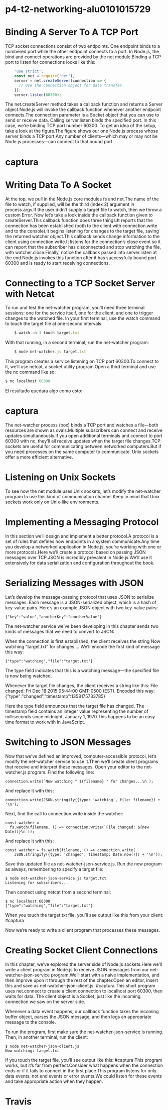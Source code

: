 # p4-t2-networking-alu0101015729
# Binding A Server To A TCP Port 
TCP socket connections consist of two endpoints. One endpoint binds to a numbered port while the other endpoint connects to a port.
In Node.js, the bind and connect operations are provided by the net module.Binding a TCP port to listen for connections looks like this:
```javascript
    'use strict';
    const net = require('net'),
    server = net.createServer(connection => {
      // Use the connection object for data transfer.
    });
    server.listen(60300);
```
The net.createServer method takes a callback function and returns a Server object.Node.js will invoke the callback function whenever another endpoint connects.The connection parameter is a Socket object that you can use to send or receive data.
Calling server.listen binds the specified port. In this case, we’re binding TCP port number 60300. To get an idea of the setup, take a look at the figure.The figure shows our one Node.js process whose server binds a TCP port.Any number of clients—which may or may not be Node.js processes—can connect to that bound port.
# captura
# Writing Data To A Socket
At the top, we pull in the Node.js core modules fs and net.The name of the file to watch, if supplied, will be the third (index 2) argument in process.argv.If the user didn’t supply a target file to watch, then we throw a custom Error.
Now let’s take a look inside the callback function given to createServer.This callback function does three things:It reports that the connection has been established (both to the client with connection.write and to the console).It begins listening for changes to the target file, saving the returned watcher object.This callback sends change information to the client using connection.write.It listens for the connection’s close event so it can report that the subscriber has disconnected and stop watching the file, with watcher.close.Finally, notice the callback passed into server.listen at the end.Node.js invokes this function after it has successfully bound port 60300 and is ready to start receiving connections.

# Connecting to a TCP Socket Server with Netcat
To run and test the net-watcher program, you’ll need three terminal sessions: one for the service itself, one for the client, and one to trigger changes to the watched file.
In your first terminal, use the watch command to touch the target file at one-second intervals:           
```javascript
    $ watch -n 1 touch target.txt
```
With that running, in a second terminal, run the net-watcher program:
```javascript
    $ node net-watcher.js target.txt 
```
This program creates a service listening on TCP port 60300.To connect to it, we’ll use netcat, a socket utility program.Open a third terminal and use the nc command like so:
```javascript
$ nc localhost 60300
```
El resultado quedara algo como esto:
# captura
The net-watcher process (box) binds a TCP port and watches a file—both resources are shown as ovals.Multiple subscribers can connect and receive updates simultaneously.If you open additional terminals and connect to port 60300 with nc, they’ll all receive updates when the target file changes.TCP sockets are useful for communicating between networked computers.But if you need processes on the same computer to communicate, Unix sockets offer a more efficient alternative.
# Listening on Unix Sockets
To see how the net module uses Unix sockets, let’s modify the net-watcher program to use this kind of communication channel.Keep in mind that Unix sockets work only on Unix-like environments.
# Implementing a Messaging Protocol
In this section we’ll design and implement a better protocol.A protocol is a set of rules that defines how endpoints in a system communicate.Any time you develop a networked application in Node.js, you’re working with one or more protocols.Here we’ll create a protocol based on passing JSON messages over TCP.JSON is incredibly prevalent in Node.js.We’ll use it extensively for data serialization and configuration throughout the book.
# Serializing Messages with JSON
 Let’s develop the message-passing protocol that uses JSON to serialize messages. Each message is a JSON-serialized object, which is a hash of key-value pairs. Here’s an example JSON object with two key-value pairs:
 	
    {"key":"value","anotherKey":"anotherValue"}

The net-watcher service we’ve been developing in this chapter sends two kinds of messages that we need to convert to JSON:

   When the connection is first established, the client receives the string Now watching "target.txt" for changes.... We’ll encode the first kind of message this way:
 	
    {"type":"watching","file":"target.txt"}

The type field indicates that this is a watching message—the specified file is now being watched.

   Whenever the target file changes, the client receives a string like this: File changed: Fri Dec 18 2015 05:44:00 GMT-0500 (EST). Encoded this way:
 	{"type":"changed","timestamp":1358175733785}

Here the type field announces that the target file has changed. The timestamp field contains an integer value representing the number of milliseconds since midnight, January 1, 1970.This happens to be an easy time format to work with in JavaScript.
# Switching to JSON Messages
Now that we’ve defined an improved, computer-accessible protocol, let’s modify the net-watcher service to use it.Then we’ll create client programs that receive and interpret these messages. Open your editor to the net-watcher.js program. Find the following line:

    connection.write(`Now watching " ${filename} " for changes...\n );

And replace it with this:
	
    connection.write(JSON.stringify({type: 'watching', file: filename}) + '\n');

Next, find the call to connection.write inside the watcher:
 	
    const watcher =
 	  fs.watch(filename, () => connection.write(`File changed: ${new Date()}\n`));

And replace it with this:
 	
    const watcher = fs.watch(filename, () => connection.write(
 	    JSON.stringify({type: 'changed', timestamp: Date.now()}) + '\n'));

Save this updated file as net-watcher-json-service.js. Run the new program as always, remembering to specify a target file:
 	
    $ node net-watcher-json-service.js target.txt
	Listening for subscribers...

Then connect using netcat from a second terminal:
 	
    $ nc localhost 60300
 	{"type":"watching","file":"target.txt"}

When you touch the target.txt file, you’ll see output like this from your client:
#captura

Now we’re ready to write a client program that processes these messages.
# Creating Socket Client Connections
In this chapter, we’ve explored the server side of Node.js sockets.Here we’ll write a client program in Node.js to receive JSON messages from our net-watcher-json-service program.We’ll start with a naive implementation, and then improve upon it through the rest of the chapter.Open an editor, insert this and save as net-watcher-json-client.js:
#captura
This short program uses net.connect to create a client connection to localhost port 60300, then waits for data. The client object is a Socket, just like the incoming connection we saw on the server side.

Whenever a data event happens, our callback function takes the incoming buffer object, parses the JSON message, and then logs an appropriate message to the console.

To run the program, first make sure the net-watcher-json-service is running. Then, in another terminal, run the client:

    $ node net-watcher-json-client.js
 	Now watching: target.txt

If you touch the target file, you’ll see output like this:
#captura
This program works, but it’s far from perfect.Consider what happens when the connection ends or if it fails to connect in the first place.This program listens for only data events, not end events or error events.We could listen for these events and take appropriate action when they happen.
# Travis
